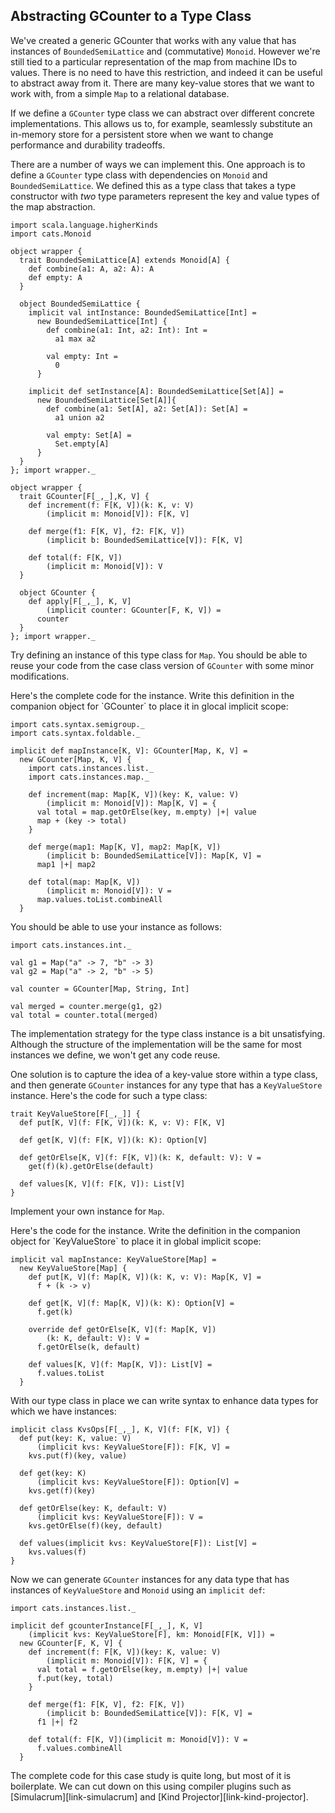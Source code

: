 ## Abstracting GCounter to a Type Class

We've created a generic GCounter
that works with any value
that has instances of `BoundedSemiLattice`
and (commutative) `Monoid`.
However we're still tied to
a particular representation of the map from machine IDs to values.
There is no need to have this restriction,
and indeed it can be useful to abstract away from it.
There are many key-value stores that we want to work with,
from a simple `Map` to a relational database.

If we define a `GCounter` type class
we can abstract over different concrete implementations.
This allows us to, for example,
seamlessly substitute an in-memory store for a persistent store
when we want to change performance and durability tradeoffs.

There are a number of ways we can implement this.
One approach is to define a `GCounter` type class
with dependencies on `Monoid` and `BoundedSemiLattice`.
We defined this as a type class that takes
a type constructor with *two* type parameters
represent the key and value types of the map abstraction.

```tut:book:invisible
import scala.language.higherKinds
import cats.Monoid

object wrapper {
  trait BoundedSemiLattice[A] extends Monoid[A] {
    def combine(a1: A, a2: A): A
    def empty: A
  }

  object BoundedSemiLattice {
    implicit val intInstance: BoundedSemiLattice[Int] =
      new BoundedSemiLattice[Int] {
        def combine(a1: Int, a2: Int): Int =
          a1 max a2

        val empty: Int =
          0
      }

    implicit def setInstance[A]: BoundedSemiLattice[Set[A]] =
      new BoundedSemiLattice[Set[A]]{
        def combine(a1: Set[A], a2: Set[A]): Set[A] =
          a1 union a2

        val empty: Set[A] =
          Set.empty[A]
      }
  }
}; import wrapper._
```

```tut:book:silent
object wrapper {
  trait GCounter[F[_,_],K, V] {
    def increment(f: F[K, V])(k: K, v: V)
        (implicit m: Monoid[V]): F[K, V]

    def merge(f1: F[K, V], f2: F[K, V])
        (implicit b: BoundedSemiLattice[V]): F[K, V]

    def total(f: F[K, V])
        (implicit m: Monoid[V]): V
  }

  object GCounter {
    def apply[F[_,_], K, V]
        (implicit counter: GCounter[F, K, V]) =
      counter
  }
}; import wrapper._
```

Try defining an instance of this type class for `Map`.
You should be able to reuse your code from the
case class version of `GCounter`
with some minor modifications.

<div class="solution">
Here's the complete code for the instance.
Write this definition
in the companion object for `GCounter`
to place it in glocal implicit scope:

```tut:book:silent
import cats.syntax.semigroup._
import cats.syntax.foldable._

implicit def mapInstance[K, V]: GCounter[Map, K, V] =
  new GCounter[Map, K, V] {
    import cats.instances.list._
    import cats.instances.map._

    def increment(map: Map[K, V])(key: K, value: V)
        (implicit m: Monoid[V]): Map[K, V] = {
      val total = map.getOrElse(key, m.empty) |+| value
      map + (key -> total)
    }

    def merge(map1: Map[K, V], map2: Map[K, V])
        (implicit b: BoundedSemiLattice[V]): Map[K, V] =
      map1 |+| map2

    def total(map: Map[K, V])
        (implicit m: Monoid[V]): V =
      map.values.toList.combineAll
  }
```

You should be able to use your instance as follows:

```tut:book:silent
import cats.instances.int._

val g1 = Map("a" -> 7, "b" -> 3)
val g2 = Map("a" -> 2, "b" -> 5)

val counter = GCounter[Map, String, Int]
```

```tut:book
val merged = counter.merge(g1, g2)
val total = counter.total(merged)
```

The implementation strategy
for the type class instance
is a bit unsatisfying.
Although the structure of the implementation
will be the same for most instances we define,
we won't get any code reuse.

One solution is to capture
the idea of a key-value store within a type class,
and then generate `GCounter` instances
for any type that has a `KeyValueStore` instance.
Here's the code for such a type class:

```tut:book:silent
trait KeyValueStore[F[_,_]] {
  def put[K, V](f: F[K, V])(k: K, v: V): F[K, V]

  def get[K, V](f: F[K, V])(k: K): Option[V]

  def getOrElse[K, V](f: F[K, V])(k: K, default: V): V =
    get(f)(k).getOrElse(default)

  def values[K, V](f: F[K, V]): List[V]
}
```

Implement your own instance for `Map`.

<div class="solution">
Here's the code for the instance.
Write the definition in
the companion object for `KeyValueStore`
to place it in global implicit scope:

```tut:book:silent
implicit val mapInstance: KeyValueStore[Map] =
  new KeyValueStore[Map] {
    def put[K, V](f: Map[K, V])(k: K, v: V): Map[K, V] =
      f + (k -> v)

    def get[K, V](f: Map[K, V])(k: K): Option[V] =
      f.get(k)

    override def getOrElse[K, V](f: Map[K, V])
        (k: K, default: V): V =
      f.getOrElse(k, default)

    def values[K, V](f: Map[K, V]): List[V] =
      f.values.toList
  }
```
</div>

With our type class in place we can write syntax
to enhance data types for which we have instances:

```tut:book:silent
implicit class KvsOps[F[_,_], K, V](f: F[K, V]) {
  def put(key: K, value: V)
      (implicit kvs: KeyValueStore[F]): F[K, V] =
    kvs.put(f)(key, value)

  def get(key: K)
      (implicit kvs: KeyValueStore[F]): Option[V] =
    kvs.get(f)(key)

  def getOrElse(key: K, default: V)
      (implicit kvs: KeyValueStore[F]): V =
    kvs.getOrElse(f)(key, default)

  def values(implicit kvs: KeyValueStore[F]): List[V] =
    kvs.values(f)
}
```

Now we can generate `GCounter` instances
for any data type that has
instances of `KeyValueStore` and `Monoid`
using an `implicit def`:

```tut:book:silent
import cats.instances.list._

implicit def gcounterInstance[F[_,_], K, V]
    (implicit kvs: KeyValueStore[F], km: Monoid[F[K, V]]) =
  new GCounter[F, K, V] {
    def increment(f: F[K, V])(key: K, value: V)
        (implicit m: Monoid[V]): F[K, V] = {
      val total = f.getOrElse(key, m.empty) |+| value
      f.put(key, total)
    }

    def merge(f1: F[K, V], f2: F[K, V])
        (implicit b: BoundedSemiLattice[V]): F[K, V] =
      f1 |+| f2

    def total(f: F[K, V])(implicit m: Monoid[V]): V =
      f.values.combineAll
  }
```

The complete code for this case study is quite long,
but most of it is boilerplate.
We can cut down on this using compiler plugins
such as [Simulacrum][link-simulacrum]
and [Kind Projector][link-kind-projector].